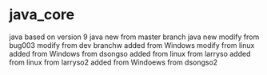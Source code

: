 # java_core
java based on version 9
java new from master branch
java new
modify from bug003
modify from dev branchw
added from Windows
modify from linux
added from Windows from dsongso
added from linux from larryso
added from linux from larryso2
added from Windoews from dsongso2
